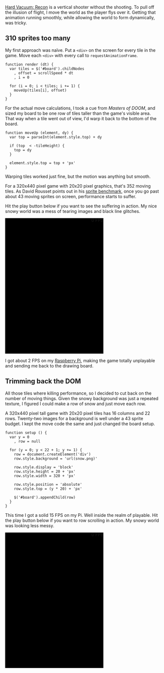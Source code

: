 <!--
title:  Smoothly scrolling a vertical shooter with JavaScript
created: 24 September 2013 - 5:59 am
updated: 28 September 2013 - 3:03 pm
publish: 28 September 2013
slug: scroll-js
tags: coding, mobile
-->

[Hard Vacuum: Recon][] is a vertical shooter without the shooting. To pull off
the illusion of flight, I move the world as the player flys over it. Getting
that animation running smoothly, while allowing the world to form dynamically,
was tricky.

## 310 sprites too many ##

My first approach was na&iuml;ve. Put a `<div>` on the screen for every tile
in the game. Move each `<div>` with every call to `requestAnimationFrame`.

    function render (dt) {
      var tiles = $('#board').childNodes
        , offset = scrollSpeed * dt
        , i = 0

      for (i = 0; i < tiles; i += 1) {
        moveUp(tiles[i], offset)
      }
    }

For the actual move calculations, I took a cue from _Masters of DOOM_, and sized
my board to be one row of tiles taller than the game's visible area. That way
when a tile went out of view, I'd warp it back to the bottom of the board.

    function moveUp (element, dy) {
      var top = parseInt(element.style.top) + dy

      if (top  < -tileHeight) {
        top = dy
      }

      element.style.top = top + 'px'
    }

Warping tiles worked just fine, but the motion was anything but smooth.

For a 320x440 pixel game with 20x20 pixel graphics, that's 352 moving
tiles. As David Rousset points out in his [sprite benchmark][], once you go
past about 43 moving sprites on screen, performance starts to suffer.

Hit the play button below if you want to see the suffering in action. My nice
snowy world was a mess of tearing images and black line glitches.

<div class="game art" style="background: #000; position: relative; display: block; height: 440px; width: 320px; overflow: hidden">
<div id="naive-scroll" style="position: absolute; top: 0; left: 0"></div>
<div style="position: absolute; right: 0; top: 0; display: block; width: 100%; text-align: right; margin: 0; line-height: 1" class="icon-small icon-square"><span id="naive-scroll-fps">0</span> FPS</div>
<div id="naive-scroll-play" style="position: absolute; top: 0; left: 0" class="icon icon-small icon-square"><div class="icon-play"></div></div>
</div>

I got about 2 FPS on my [Raspberry Pi][], making the game totally unplayable
and sending me back to the drawing board.

## Trimming back the DOM ##

All those tiles where killing performance, so I decided to cut back on the
number of moving things. Given the snowy background was just a repeated texture,
I figured I could make a row of snow and just move each row.

A 320x440 pixel tall game with 20x20 pixel tiles has 16 columns and 22 rows.
Twenty-two images for a background is well under a 43 sprite budget. I kept the
move code the same and just changed the board setup.

    function setup () {
      var y = 0
        , row = null

      for (y = 0; y < 22 + 1; y += 1) {
        row = document.createElement('div')
        row.style.background = 'url(snow.png)'

        row.style.display = 'block'
        row.style.height = 20 + 'px'
        row.style.width = 320 + 'px'

        row.style.position = 'absolute'
        row.style.top = (y * 20) + 'px'

        $('#board').appendChild(row)
      }
    }

This time I got a solid 15 FPS on my Pi. Well inside the realm of playable. Hit
the play button below if you want to row scrolling in action. My snowy world was
looking less messy.

<div class="game art" style="background: #000; position: relative; display: block; height: 440px; width: 320px; overflow: hidden">
<div id="row-scroll" style="position: absolute; top: 0; left: 0"></div>
<div style="position: absolute; right: 0; top: 0; display: block; width: 100%; text-align: right; margin: 0; line-height: 1" class="icon-small icon-square"><span id="row-scroll-fps">0</span> FPS</div>
<div id="row-scroll-play" style="position: absolute; top: 0; left: 0" class="icon icon-small icon-square"><div class="icon-play"></div></div>
</div>

<script type="text/javascript">
;(function () {
"use strict";

var ext = ['webkit', 'moz', 'ms', 'o']
  , last = 0
  , i = 0

for (i = 0; i < ext.length; i += 1) {
  if (window.requestAnimationFrame) {
    break
  }

  window.requestAnimationFrame = (
    window[ext[i] + 'RequestAnimationFrame']
  )

  window.cancelAnimationFrame = (
    window[ext[i] + 'CancelAnimationFrame'] ||
    window[ext[i] + 'CancelRequestAnimationFrame']
  )
}

if (!window.requestAnimationFrame || !window.cancelAnimationFrame) {
  window.requestAnimationFrame = function (callback) {
    var now = Date.now()
      , later = Math.max(last + 16, now)
    return setTimeout(function () {
      callback(last = later)
    }, later - now)
  }

  window.cancelAnimationFrame = clearTimeout
}
})()

function Timer () {
  this.reset()
}
Timer.prototype = {
  tick: function (now) {
    this.delta = (now - (this.then || now)) / 1000
    this.then = now
  }
, reset: function () {
    this.delta = 0
    this.then = null
  }
}

function Game (callback, fps) {
  this.timer = new Timer()
  this.callback = callback
  this.raf = null
  this.fps = fps
  this.last = 0
}
Game.prototype = {
  render: function (time) {
    this.play()
    this.timer.tick(time)
    if (this.timer.then - this.last > 1000) {
      this.last = this.timer.then
      this.fps.innerHTML = Math.round(1 / this.timer.delta)
    }
    this.callback(this.timer.delta)
  }
  , play: function () {
    var self = this
    this.raf = requestAnimationFrame(function (time) {
      self.render(time)
    })
  }
  , stop: function () {
    cancelAnimationFrame(this.raf)
    this.timer.reset()
    this.fps.innerHTML = 0
  }
}

function addTouch (element, touchStart, touchEnd) {
  element.onmousedown = function (event) {
    if (touchStart) {
      touchStart(event)
    }
    document.onmousemove = function (event) {
      event.preventDefault()
    }
    document.onmouseup = function (event) {
      if (touchEnd) {
        touchEnd(event)
      }
      document.onmousemove = null
      document.onmouseup = null
    }
  }
  element.ontouchstart = function (event) {
    element.onmousedown = null
    if (touchStart) {
      touchStart(event)
    }
    document.ontouchmove = function (event) {
      event.preventDefault()
    }
    document.ontouchend = function (event) {
      if (touchEnd) {
        touchEnd(event)
      }
      document.ontouchmove = null
      document.ontouchend = null
    }
  }
}

var canvasHeight = 440
  , canvasWidth = 320
  , tileHeight = 20
  , tileWidth = 20
  , scrollSpeed = -20

function getTop (element) {
  return parseFloat(element.getAttribute('data-top'), 10)
}

function setTop (element, value) {
  element.setAttribute('data-top', value)
  element.style.top = ((value + 0.5) | 0) + 'px'
}

function moveUp (element, delta) {
  var offset = getTop(element) + delta
  if (offset <= -tileHeight) {
    offset = canvasHeight + delta
  }
  setTop(element, offset)
}

function naiveScrollRender (delta) {
  var tiles = document.getElementById('naive-scroll').childNodes
    , i = 0

  for (i = 0; i < tiles.length; i += 1) {
    moveUp(tiles[i], scrollSpeed * delta)
  }
}

function rowScrollRender (delta) {
  var rows = document.getElementById('row-scroll').childNodes
    , i = 0

  for (i = 0; i < rows.length; i += 1) {
    moveUp(rows[i], scrollSpeed * delta)
  }
}

function naiveScrollSetup () {
  var canvas = document.getElementById('naive-scroll')
    , play = document.getElementById('naive-scroll-play')
    , fps = document.getElementById('naive-scroll-fps')
    , game = new Game(naiveScrollRender, fps)
    , tile = null
    , x = 0
    , y = 0

  canvas.style.height = canvasHeight + 'px'
  canvas.style.width = canvasWidth + 'px'

  for (x = 0; x < (canvasWidth / tileWidth); x += 1) {
    for (y = 0; y < (canvasHeight / tileHeight) + 1; y += 1) {
      tile = document.createElement('img')
      tile.src = '/images/hvrecon-snow.png'
      tile.style.position = 'absolute'
      tile.style.left = (x * tileWidth) + 'px'
      tile.style.height = tileHeight + 'px'
      tile.style.width = tileWidth + 'px'
      setTop(tile, y * tileHeight)
      canvas.appendChild(tile)
    }
  }

  addTouch(play, function () {
    var icon = play.childNodes[0]
    if (icon.className === 'icon-play') {
      game.play()
      icon.className = 'icon-stop'
    }
    else {
      game.stop()
      icon.className = 'icon-play'
    }
  }, null)
}

function rowScrollSetup () {
  var canvas = document.getElementById('row-scroll')
    , play = document.getElementById('row-scroll-play')
    , fps = document.getElementById('row-scroll-fps')
    , game = new Game(rowScrollRender, fps)
    , row = null
    , y = 0

  canvas.style.height = canvasHeight + 'px'
  canvas.style.width = canvasWidth + 'px'

  for (y = 0; y < (canvasHeight / tileHeight) + 1; y += 1) {
    row = document.createElement('div')
    row.style.background = 'url(/images/hvrecon-snow.png)'
    row.style.display = 'block'
    row.style.position = 'absolute'
    row.style.height = tileHeight + 'px'
    row.style.width = (canvasWidth * tileWidth) + 'px'
    setTop(row, y * tileHeight)
    canvas.appendChild(row)
  }

  addTouch(play, function () {
    var icon = play.childNodes[0]
    if (icon.className === 'icon-play') {
      game.play()
      icon.className = 'icon-stop'
    }
    else {
      game.stop()
      icon.className = 'icon-play'
    }
  }, null)
}

naiveScrollSetup()
rowScrollSetup()
</script>


[Hard Vacuum: Recon]: /hvrecon "Frank Mitchell (js13kGames): Hard Vacuum: Recon"
[polyfill]: https://github.com/darius/requestAnimationFrame "Darius Bacon (GitHub): requestAnimationFrame"
[sprite benchmark]: http://sitepoint.com/html5-gaming-benchmarking-sprite-animations "David Rousset (sitepoint): HTML5 Gaming: Benchmarking Sprite Animations"
[Raspberry Pi]: http://raspberrypi.org/ "A ARM Linux computer for $35 USD"
